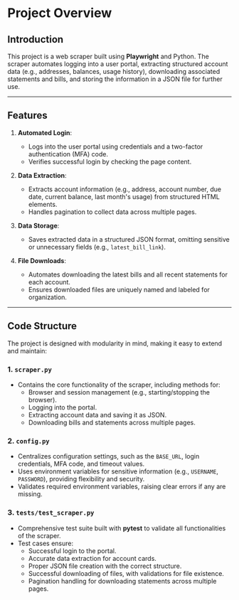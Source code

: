 # Project Overview

## Introduction
This project is a web scraper built using **Playwright** and Python. The scraper automates logging into a user portal, extracting structured account data (e.g., addresses, balances, usage history), downloading associated statements and bills, and storing the information in a JSON file for further use.

---

## Features
1. **Automated Login**: 
   - Logs into the user portal using credentials and a two-factor authentication (MFA) code.
   - Verifies successful login by checking the page content.

2. **Data Extraction**: 
   - Extracts account information (e.g., address, account number, due date, current balance, last month's usage) from structured HTML elements.
   - Handles pagination to collect data across multiple pages.

3. **Data Storage**: 
   - Saves extracted data in a structured JSON format, omitting sensitive or unnecessary fields (e.g., `latest_bill_link`).

4. **File Downloads**:
   - Automates downloading the latest bills and all recent statements for each account.
   - Ensures downloaded files are uniquely named and labeled for organization.

---

## Code Structure
The project is designed with modularity in mind, making it easy to extend and maintain:

### **1. `scraper.py`**
   - Contains the core functionality of the scraper, including methods for:
     - Browser and session management (e.g., starting/stopping the browser).
     - Logging into the portal.
     - Extracting account data and saving it as JSON.
     - Downloading bills and statements across multiple pages.

### **2. `config.py`**
   - Centralizes configuration settings, such as the `BASE_URL`, login credentials, MFA code, and timeout values.
   - Uses environment variables for sensitive information (e.g., `USERNAME`, `PASSWORD`), providing flexibility and security.
   - Validates required environment variables, raising clear errors if any are missing.

### **3. `tests/test_scraper.py`**
   - Comprehensive test suite built with **pytest** to validate all functionalities of the scraper.
   - Test cases ensure:
     - Successful login to the portal.
     - Accurate data extraction for account cards.
     - Proper JSON file creation with the correct structure.
     - Successful downloading of files, with validations for file existence.
     - Pagination handling for downloading statements across multiple pages.

